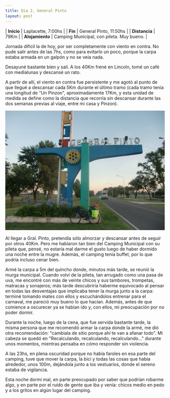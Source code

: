 ```yaml
---
title: Dia 2, General Pinto
layout: post
---
```


| **Inicio**              | Laplacette, 7:00hs |
| **Fin**                 | General Pinto, 11:50hs |
| **Distancia**       | 79Km |
| **Alojamiento**    | Camping Municipal, con pileta. Muy bueno. |

Jornada difícil la de hoy, por ser completamente con viento en contra. No pude salir antes de las 7hs, como para evitarlo un poco, porque la carpa estaba armada en un galpón y no se veía nada.

Desayuné bastante bien y salí. A los 40Km frené en Lincoln, tomé un café con medialunas y descansé un rato.

A partir de allí, el viento en contra fue persistente y me agotó al punto de que llegué a descansar cada 5Km durante el último tramo (cada tramo tenía una longitud de "Un Pinzon", aproximadamente 17Km, y esta unidad de medida se define como la distancia que recorría sin descansar durante las dos semanas previas al viaje, entre mi casa y Pinzon).

[![](/images/2014-01-07-gral-pinto_0_thumb.jpg)](/images/2014-01-07-gral-pinto_0.jpg)

Al llegar a Gral. Pinto, pretendía sólo almorzar y descansar antes de seguir por otros 40Km. Pero me hablaron tan bien del Camping Municipal con su pileta que, pensé, no estaría mal darme el gusto luego de haber dormido una noche entre la mugre. Además, el camping tenía buffet, por lo que podría incluso cenar bien.

Armé la carpa a 5m del quincho donde, minutos más tarde, se reunió la murga municipal. Cuando volví de la pileta, tan arrugado como una pasa de uva, me encontré con más de veinte chicos y sus tambores, trompetas, matracas y sonajeros; más tarde descubriría haberme equivocado al pensar en todas las desventajas que implicaba tener la murga junto a la carpa: terminé tomando mates con ellos y escuchándolos entrenar para el carnaval, me pareció muy bueno lo que hacían. Además, antes de que comience a oscurecer ya se habían ido y, con ellos, mi preocupación por no poder dormir.

Durante la noche, luego de la cena, que fue servida bastante tarde, la misma persona que me recomendó armar la carpa donde la armé, me dió otra recomendación: "cambiala de sitio porque ahí te van a afanar todo". Mi cabeza se quedó en "Recalculando, recalculando, recalculando..." durante unos momentos, mientras pensaba en cómo responder sin violencia.

A las 23hs, en plena oscuridad porque no había faroles en esa parte del camping, tuve que mover la carpa, la bici y todas las cosas que había alrededor, unos 100m, dejándola junto a los vestuarios, donde el sereno estaba de vigilancia.

Esta noche dormí mal, en parte preocupado por saber que podrían robarme algo, y en parte por el ruido de gente que iba y venía: chicos medio en pedo y a los gritos en algún lugar del camping.